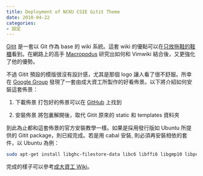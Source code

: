 ```yaml
---
title: Deployment of NCKU CSIE Gitit Theme
date: 2010-04-22
categories:
- 設定
---
```


[Gitit](http://gitit.net/) 是一套以 Git 作為 base 的 wiki 系統。這套 wiki 的優點可以在[只放拖鞋的鞋櫃](http://walkingice.blogspot.tw/2011/11/gitit-git-based-wiki.html)看到。在網路上的高手 [Macropodus](http://macropodus.github.io/gitit_mix_vimwiki.html) 研究出如何和 Vimwiki 結合後，又更強化了他的優勢。

不過 Gitit 預設的模版很沒有設計感，尤其是那個 logo 讓人看了很不舒服。所幸在 [Google Group](https://groups.google.com/forum/#!topic/gitit-discuss/g6rZWIOmiu8) 發現了一套由成大資工所製作的好看佈景。以下將介紹如何安裝這套佈景：

<!-- more -->

1. 下載佈景
   打包好的佈景可以在 [GitHub](https://github.com/CrBoy/csiewiki) 上找到

2. 安裝佈景
   將包裏解開後，取代 Gitit 原來的 static 和 templates 資料夾

到此為止都和這套佈景的官方安裝教學一樣。如果是採用發行版如 Ubuntu 所提供的 Gitit package，則已經完成。若是用 cabal 安裝, 則必須再安裝相依的套件，以 Ubuntu 為例：

```sh
sudo apt-get install libghc-filestore-data libc6 libffi6 libgmp10 libpcre3 zlib1g libjs-jquery libjs-jquery-ui
```

完成的樣子可以參考[成大資工 Wiki](http://wiki.csie.ncku.edu.tw/)。

